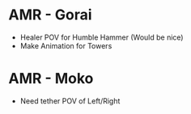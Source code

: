 # AMR - Gorai
- Healer POV for Humble Hammer (Would be nice)
- Make Animation for Towers

# AMR - Moko
- Need tether POV of Left/Right
